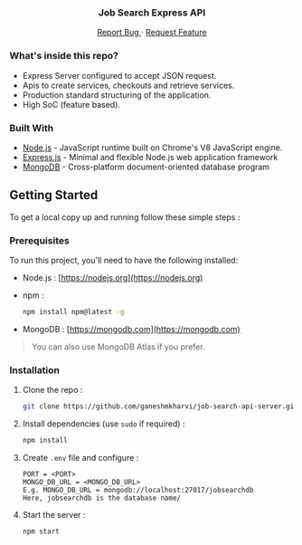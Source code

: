 <!-- PROJECT LOGO -->
<p align="center">
  <h3 align="center">Job Search Express API</h3>
  <p align="center">
    <a href="https://github.com/ganeshmkharvi/job-search-api-server/issues">Report Bug </a>
    ·
    <a href="https://github.com/ganeshmkharvi/job-search-api-server/issues"> Request Feature</a>
  </p>
</p>

<!-- ABOUT THE PROJECT -->

### What's inside this repo?

- Express Server configured to accept JSON request.
- Apis to create services, checkouts and retrieve services.
- Production standard structuring of the application.
- High SoC (feature based).


### Built With

- [Node.js]() - JavaScript runtime built on Chrome's V8 JavaScript engine.
- [Express.js]() - Minimal and flexible Node.js web application framework
- [MongoDB]() - Cross-platform document-oriented database program

<!-- GETTING STARTED -->

## Getting Started

To get a local copy up and running follow these simple steps :

### Prerequisites

To run this project, you'll need to have the following installed:

- Node.js : [https://nodejs.org](https://nodejs.org)

- npm :
  ```sh
  npm install npm@latest -g
  ```
- MongoDB : [https://mongodb.com](https://mongodb.com) <br>

> You can also use MongoDB Atlas if you prefer.
> <br>

### Installation

1. Clone the repo :
   ```sh
   git clone https://github.com/ganeshmkharvi/job-search-api-server.git
   ```
2. Install dependencies (use `sudo` if required) :

   ```sh
   npm install
   ```

3. Create `.env` file and configure :

   ```JS
   PORT = <PORT>
   MONGO_DB_URL = <MONGO_DB_URL> 
   E.g. MONGO_DB_URL = mongodb://localhost:27017/jobsearchdb
   Here, jobsearchdb is the database name/
   ```

4. Start the server :
   ```sh
   npm start
   ```
   
